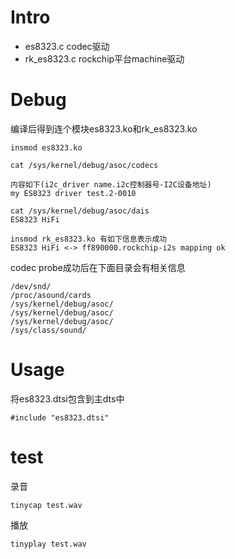 # Intro

- es8323.c codec驱动
- rk_es8323.c rockchip平台machine驱动

# Debug

编译后得到连个模块es8323.ko和rk_es8323.ko

	insmod es8323.ko

	cat /sys/kernel/debug/asoc/codecs

	内容如下(i2c_driver name.i2c控制器号-I2C设备地址)
	my ES8323 driver test.2-0010

	cat /sys/kernel/debug/asoc/dais
	ES8323 HiFi

	insmod rk_es8323.ko 有如下信息表示成功
	ES8323 HiFi <-> ff890000.rockchip-i2s mapping ok

codec probe成功后在下面目录会有相关信息

	/dev/snd/
	/proc/asound/cards
	/sys/kernel/debug/asoc/
	/sys/kernel/debug/asoc/
	/sys/kernel/debug/asoc/
	/sys/class/sound/

# Usage

将es8323.dtsi包含到主dts中

	#include "es8323.dtsi"

# test

录音

	tinycap test.wav

播放

	tinyplay test.wav
